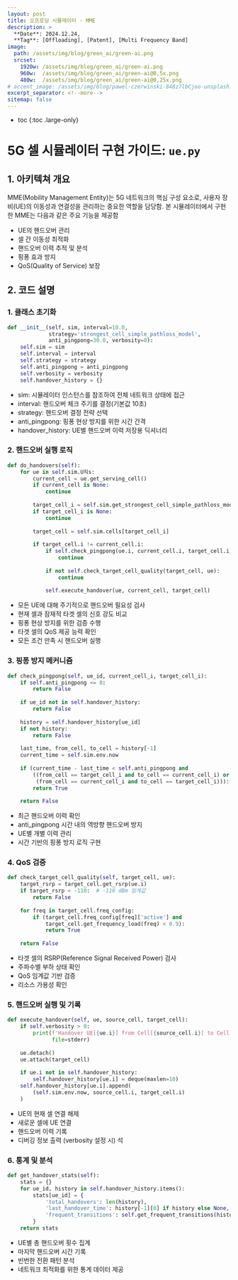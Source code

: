 ```yaml
---
layout: post
title: 오프로딩 시뮬레이터 - MME
description: >
  **Date**: 2024.12.24, 
  **Tag**: [Offloading], [Patent], [Multi Frequency Band]
image: 
  path: /assets/img/blog/green_ai/green-ai.png 
  srcset: 
    1920w: /assets/img/blog/green_ai/green-ai.png
    960w:  /assets/img/blog/green_ai/green-ai@0,5x.png
    480w:  /assets/img/blog/green_ai/green-ai@0,25x.png
# accent_image: /assets/img/blog/pawel-czerwinski-848z7lbCjoo-unsplash.jpg
excerpt_separator: <!--more-->
sitemap: false
---
```


<!--more-->

* toc
{:toc .large-only}


# 5G 셀 시뮬레이터 구현 가이드: `ue.py`

## 1. 아키텍쳐 개요

MME(Mobility Management Entity)는 5G 네트워크의 핵심 구성 요소로, 사용자 장비(UE)의 이동성과 연결성을 관리하는 중요한 역할을 담당함. 본 시뮬레이터에서 구현한 MME는 다음과 같은 주요 기능을 제공함

- UE의 핸드오버 관리
- 셀 간 이동성 최적화
- 핸드오버 이력 추적 및 분석
- 핑퐁 효과 방지
- QoS(Quality of Service) 보장

## 2. 코드 설명

### 1. 클래스 초기화
```python
def __init__(self, sim, interval=10.0, 
             strategy='strongest_cell_simple_pathloss_model',
             anti_pingpong=30.0, verbosity=0):
    self.sim = sim
    self.interval = interval
    self.strategy = strategy
    self.anti_pingpong = anti_pingpong
    self.verbosity = verbosity
    self.handover_history = {}
```

- sim: 시뮬레이터 인스턴스를 참조하여 전체 네트워크 상태에 접근
- interval: 핸드오버 체크 주기를 결정(기본값 10초)
- strategy: 핸드오버 결정 전략 선택
- anti_pingpong: 핑퐁 현상 방지를 위한 시간 간격
- handover_history: UE별 핸드오버 이력 저장용 딕셔너리



### 2. 핸드오버 실행 로직
```python
def do_handovers(self):
    for ue in self.sim.U직s:
        current_cell = ue.get_serving_cell()
        if current_cell is None:
            continue
            
        target_cell_i = self.sim.get_strongest_cell_simple_pathloss_model(ue.xyz)
        if target_cell_i is None:
            continue
            
        target_cell = self.sim.cells[target_cell_i]
        
        if target_cell.i != current_cell.i:
            if self.check_pingpong(ue.i, current_cell.i, target_cell.i):
                continue
                
            if not self.check_target_cell_quality(target_cell, ue):
                continue
                
            self.execute_handover(ue, current_cell, target_cell)
```

- 모든 UE에 대해 주기적으로 핸드오버 필요성 검사
- 현재 셀과 잠재적 타겟 셀의 신호 강도 비교
- 핑퐁 현상 방지를 위한 검증 수행
- 타겟 셀의 QoS 제공 능력 확인
- 모든 조건 만족 시 핸드오버 실행


### 3. 핑퐁 방지 메커니즘
```python
def check_pingpong(self, ue_id, current_cell_i, target_cell_i):
    if self.anti_pingpong <= 0:
        return False
            
    if ue_id not in self.handover_history:
        return False
            
    history = self.handover_history[ue_id]
    if not history:
        return False
            
    last_time, from_cell, to_cell = history[-1]
    current_time = self.sim.env.now
        
    if (current_time - last_time < self.anti_pingpong and
        ((from_cell == target_cell_i and to_cell == current_cell_i) or
         (from_cell == current_cell_i and to_cell == target_cell_i))):
        return True
            
    return False
```

- 최근 핸드오버 이력 확인
- anti_pingpong 시간 내의 역방향 핸드오버 방지
- UE별 개별 이력 관리
- 시간 기반의 핑퐁 방지 로직 구현


### 4. QoS 검증

```python
def check_target_cell_quality(self, target_cell, ue):
    target_rsrp = target_cell.get_rsrp(ue.i)
    if target_rsrp < -110:  # -110 dBm 임계값
        return False
            
    for freq in target_cell.freq_config:
        if (target_cell.freq_config[freq]['active'] and 
            target_cell.get_frequency_load(freq) < 0.9):
            return True
                
    return False
```

- 타겟 셀의 RSRP(Reference Signal Received Power) 검사
- 주파수별 부하 상태 확인
- QoS 임계값 기반 검증
- 리소스 가용성 확인

### 5. 핸드오버 실행 및 기록

```python
def execute_handover(self, ue, source_cell, target_cell):
    if self.verbosity > 0:
        print(f'Handover UE[{ue.i}] from Cell[{source_cell.i}] to Cell[{target_cell.i}]',
              file=stderr)
            
    ue.detach()
    ue.attach(target_cell)
        
    if ue.i not in self.handover_history:
        self.handover_history[ue.i] = deque(maxlen=10)
    self.handover_history[ue.i].append(
        (self.sim.env.now, source_cell.i, target_cell.i)
    )
```

- UE의 현재 셀 연결 해제
- 새로운 셀에 UE 연결
- 핸드오버 이력 기록
- 디버깅 정보 출력 (verbosity 설정 시)
석
### 6. 통계 및 분석

``` python
def get_handover_stats(self):
    stats = {}
    for ue_id, history in self.handover_history.items():
        stats[ue_id] = {
            'total_handovers': len(history),
            'last_handover_time': history[-1][0] if history else None,
            'frequent_transitions': self.get_frequent_transitions(history)
        }
    return stats
```

- UE별 총 핸드오버 횟수 집계
- 마지막 핸드오버 시간 기록
- 빈번한 전환 패턴 분석
- 네트워크 최적화를 위한 통계 데이터 제공
